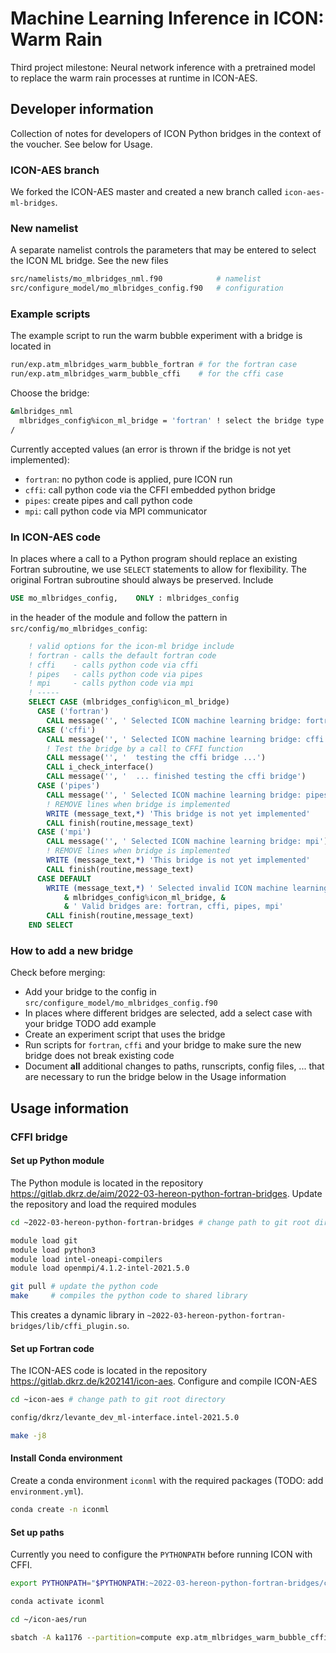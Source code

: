 # Machine Learning Inference in ICON: Warm Rain

Third project milestone: Neural network inference with a pretrained model to replace the warm rain processes at runtime in ICON-AES. 

## Developer information

Collection of notes for developers of ICON Python bridges in the context of the voucher. See below for Usage.

### ICON-AES branch

We forked the ICON-AES master and created a new branch called `icon-aes-ml-bridges`.

### New namelist

A separate namelist controls the parameters that may be entered to select the ICON ML bridge. See the new files

```bash
src/namelists/mo_mlbridges_nml.f90            # namelist
src/configure_model/mo_mlbridges_config.f90   # configuration
```

### Example scripts

The example script to run the warm bubble experiment with a bridge is located in 

```bash
run/exp.atm_mlbridges_warm_bubble_fortran # for the fortran case
run/exp.atm_mlbridges_warm_bubble_cffi    # for the cffi case
```

Choose the bridge:

```bash
&mlbridges_nml
  mlbridges_config%icon_ml_bridge = 'fortran' ! select the bridge type (fortran: no bridge!)
/
```

Currently accepted values (an error is thrown if the bridge is not yet implemented):
- `fortran`: no python code is applied, pure ICON run
- `cffi`: call python code via the CFFI embedded python bridge
- `pipes`: create pipes and call python code
- `mpi`: call python code via MPI communicator

### In ICON-AES code

In places where a call to a Python program should replace an existing Fortran subroutine, we use `SELECT` statements to allow for flexibility. The original Fortran subroutine should always be preserved. Include 

```fortran
USE mo_mlbridges_config,    ONLY : mlbridges_config
```

in the header of the module and follow the pattern in `src/config/mo_mlbridges_config`:

```fortran
    ! valid options for the icon-ml bridge include
    ! fortran - calls the default fortran code
    ! cffi    - calls python code via cffi
    ! pipes   - calls python code via pipes
    ! mpi     - calls python code via mpi
    ! -----
    SELECT CASE (mlbridges_config%icon_ml_bridge)
      CASE ('fortran')
        CALL message('', ' Selected ICON machine learning bridge: fortran')
      CASE ('cffi')
        CALL message('', ' Selected ICON machine learning bridge: cffi')
        ! Test the bridge by a call to CFFI function
        CALL message('', '  testing the cffi bridge ...')
        CALL i_check_interface()
        CALL message('', '  ... finished testing the cffi bridge')
      CASE ('pipes')
        CALL message('', ' Selected ICON machine learning bridge: pipes')
        ! REMOVE lines when bridge is implemented
        WRITE (message_text,*) 'This bridge is not yet implemented'
        CALL finish(routine,message_text)
      CASE ('mpi')
        CALL message('', ' Selected ICON machine learning bridge: mpi')
        ! REMOVE lines when bridge is implemented
        WRITE (message_text,*) 'This bridge is not yet implemented'
        CALL finish(routine,message_text)
      CASE DEFAULT
        WRITE (message_text,*) ' Selected invalid ICON machine learning bridge ', &
            & mlbridges_config%icon_ml_bridge, &
            & ' Valid bridges are: fortran, cffi, pipes, mpi'
        CALL finish(routine,message_text)
    END SELECT

```

### How to add a new bridge

Check before merging:
- Add your bridge to the config in `src/configure_model/mo_mlbridges_config.f90`
- In places where different bridges are selected, add a select case with your bridge TODO add example
- Create an experiment script that uses the bridge
- Run scripts for `fortran`, `cffi` and your bridge to make sure the new bridge does not break existing code
- Document **all** additional changes to paths, runscripts, config files, ... that are necessary to run the bridge below in the Usage information

## Usage information

### CFFI bridge

#### Set up Python module

The Python module is located in the repository https://gitlab.dkrz.de/aim/2022-03-hereon-python-fortran-bridges. Update the repository and load the required modules

```bash
cd ~2022-03-hereon-python-fortran-bridges # change path to git root directory

module load git
module load python3
module load intel-oneapi-compilers
module load openmpi/4.1.2-intel-2021.5.0

git pull # update the python code
make     # compiles the python code to shared library
```

This creates a dynamic library in `~2022-03-hereon-python-fortran-bridges/lib/cffi_plugin.so`.

#### Set up Fortran code

The ICON-AES code is located in the repository https://gitlab.dkrz.de/k202141/icon-aes. Configure and compile ICON-AES

```bash
cd ~icon-aes # change path to git root directory

config/dkrz/levante_dev_ml-interface.intel-2021.5.0

make -j8
```

#### Install Conda environment

Create a conda environment `iconml` with the required packages (TODO: add `environment.yml`).

```bash
conda create -n iconml
```

#### Set up paths

Currently you need to configure the `PYTHONPATH` before running ICON with CFFI.

```bash
export PYTHONPATH="$PYTHONPATH:~2022-03-hereon-python-fortran-bridges/cffi_interface/"

conda activate iconml

cd ~/icon-aes/run

sbatch -A ka1176 --partition=compute exp.atm_mlbridges_warm_bubble_cffi.run
```
